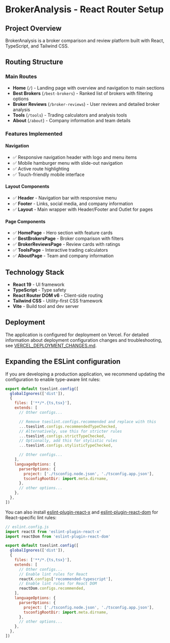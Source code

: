 # BrokerAnalysis - React Router Setup

## Project Overview
BrokerAnalysis is a broker comparison and review platform built with React, TypeScript, and Tailwind CSS.

## Routing Structure

### Main Routes
- **Home** (`/`) - Landing page with overview and navigation to main sections
- **Best Brokers** (`/best-brokers`) - Ranked list of brokers with filtering options
- **Broker Reviews** (`/broker-reviews`) - User reviews and detailed broker analysis
- **Tools** (`/tools`) - Trading calculators and analysis tools
- **About** (`/about`) - Company information and team details

### Features Implemented

#### Navigation
- ✅ Responsive navigation header with logo and menu items
- ✅ Mobile hamburger menu with slide-out navigation
- ✅ Active route highlighting
- ✅ Touch-friendly mobile interface

#### Layout Components
- ✅ **Header** - Navigation bar with responsive menu
- ✅ **Footer** - Links, social media, and company information
- ✅ **Layout** - Main wrapper with Header/Footer and Outlet for pages

#### Page Components
- ✅ **HomePage** - Hero section with feature cards
- ✅ **BestBrokersPage** - Broker comparison with filters
- ✅ **BrokerReviewsPage** - Review cards with ratings
- ✅ **ToolsPage** - Interactive trading calculators
- ✅ **AboutPage** - Team and company information

## Technology Stack
- **React 19** - UI framework
- **TypeScript** - Type safety
- **React Router DOM v6** - Client-side routing
- **Tailwind CSS** - Utility-first CSS framework
- **Vite** - Build tool and dev server

## Deployment

The application is configured for deployment on Vercel. For detailed information about deployment configuration changes and troubleshooting, see [VERCEL_DEPLOYMENT_CHANGES.md](./VERCEL_DEPLOYMENT_CHANGES.md).

## Expanding the ESLint configuration

If you are developing a production application, we recommend updating the configuration to enable type-aware lint rules:

```js
export default tseslint.config([
  globalIgnores(['dist']),
  {
    files: ['**/*.{ts,tsx}'],
    extends: [
      // Other configs...

      // Remove tseslint.configs.recommended and replace with this
      ...tseslint.configs.recommendedTypeChecked,
      // Alternatively, use this for stricter rules
      ...tseslint.configs.strictTypeChecked,
      // Optionally, add this for stylistic rules
      ...tseslint.configs.stylisticTypeChecked,

      // Other configs...
    ],
    languageOptions: {
      parserOptions: {
        project: ['./tsconfig.node.json', './tsconfig.app.json'],
        tsconfigRootDir: import.meta.dirname,
      },
      // other options...
    },
  },
])
```

You can also install [eslint-plugin-react-x](https://github.com/Rel1cx/eslint-react/tree/main/packages/plugins/eslint-plugin-react-x) and [eslint-plugin-react-dom](https://github.com/Rel1cx/eslint-react/tree/main/packages/plugins/eslint-plugin-react-dom) for React-specific lint rules:

```js
// eslint.config.js
import reactX from 'eslint-plugin-react-x'
import reactDom from 'eslint-plugin-react-dom'

export default tseslint.config([
  globalIgnores(['dist']),
  {
    files: ['**/*.{ts,tsx}'],
    extends: [
      // Other configs...
      // Enable lint rules for React
      reactX.configs['recommended-typescript'],
      // Enable lint rules for React DOM
      reactDom.configs.recommended,
    ],
    languageOptions: {
      parserOptions: {
        project: ['./tsconfig.node.json', './tsconfig.app.json'],
        tsconfigRootDir: import.meta.dirname,
      },
      // other options...
    },
  },
])
```

